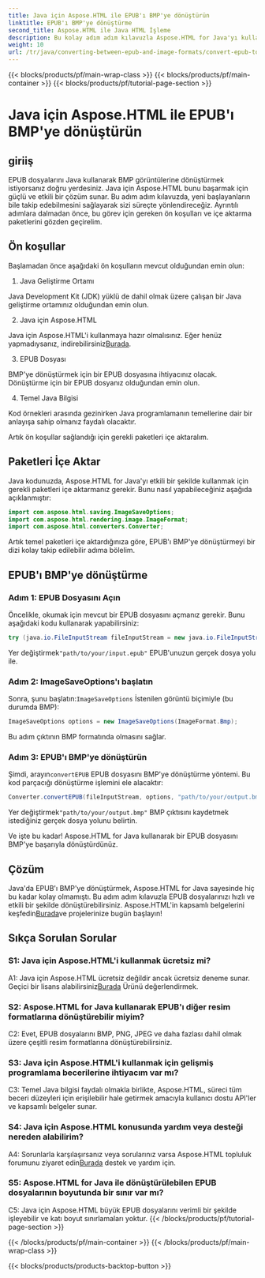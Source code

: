 ```yaml
---
title: Java için Aspose.HTML ile EPUB'ı BMP'ye dönüştürün
linktitle: EPUB'ı BMP'ye dönüştürme
second_title: Aspose.HTML ile Java HTML İşleme
description: Bu kolay adım adım kılavuzla Aspose.HTML for Java'yı kullanarak EPUB dosyalarını BMP görüntülerine nasıl dönüştüreceğinizi öğrenin.
weight: 10
url: /tr/java/converting-between-epub-and-image-formats/convert-epub-to-bmp/
---
```


{{< blocks/products/pf/main-wrap-class >}}
{{< blocks/products/pf/main-container >}}
{{< blocks/products/pf/tutorial-page-section >}}

# Java için Aspose.HTML ile EPUB'ı BMP'ye dönüştürün

## giriiş

EPUB dosyalarını Java kullanarak BMP görüntülerine dönüştürmek istiyorsanız doğru yerdesiniz. Java için Aspose.HTML bunu başarmak için güçlü ve etkili bir çözüm sunar. Bu adım adım kılavuzda, yeni başlayanların bile takip edebilmesini sağlayarak sizi süreçte yönlendireceğiz. Ayrıntılı adımlara dalmadan önce, bu görev için gereken ön koşulları ve içe aktarma paketlerini gözden geçirelim.

## Ön koşullar

Başlamadan önce aşağıdaki ön koşulların mevcut olduğundan emin olun:

1. Java Geliştirme Ortamı

Java Development Kit (JDK) yüklü de dahil olmak üzere çalışan bir Java geliştirme ortamınız olduğundan emin olun.

2. Java için Aspose.HTML

 Java için Aspose.HTML'i kullanmaya hazır olmalısınız. Eğer henüz yapmadıysanız, indirebilirsiniz[Burada](https://releases.aspose.com/html/java/).

3. EPUB Dosyası

BMP'ye dönüştürmek için bir EPUB dosyasına ihtiyacınız olacak. Dönüştürme için bir EPUB dosyanız olduğundan emin olun.

4. Temel Java Bilgisi

Kod örnekleri arasında gezinirken Java programlamanın temellerine dair bir anlayışa sahip olmanız faydalı olacaktır.

Artık ön koşullar sağlandığı için gerekli paketleri içe aktaralım.

## Paketleri İçe Aktar

Java kodunuzda, Aspose.HTML for Java'yı etkili bir şekilde kullanmak için gerekli paketleri içe aktarmanız gerekir. Bunu nasıl yapabileceğiniz aşağıda açıklanmıştır:

```java
import com.aspose.html.saving.ImageSaveOptions;
import com.aspose.html.rendering.image.ImageFormat;
import com.aspose.html.converters.Converter;
```

Artık temel paketleri içe aktardığınıza göre, EPUB'ı BMP'ye dönüştürmeyi bir dizi kolay takip edilebilir adıma bölelim.

## EPUB'ı BMP'ye dönüştürme

### Adım 1: EPUB Dosyasını Açın

Öncelikle, okumak için mevcut bir EPUB dosyasını açmanız gerekir. Bunu aşağıdaki kodu kullanarak yapabilirsiniz:

```java
try (java.io.FileInputStream fileInputStream = new java.io.FileInputStream("path/to/your/input.epub")) {
```

 Yer değiştirmek`"path/to/your/input.epub"` EPUB'unuzun gerçek dosya yolu ile.

### Adım 2: ImageSaveOptions'ı başlatın

 Sonra, şunu başlatın:`ImageSaveOptions` İstenilen görüntü biçimiyle (bu durumda BMP):

```java
ImageSaveOptions options = new ImageSaveOptions(ImageFormat.Bmp);
```

Bu adım çıktının BMP formatında olmasını sağlar.

### Adım 3: EPUB'ı BMP'ye dönüştürün

 Şimdi, arayın`convertEPUB` EPUB dosyasını BMP'ye dönüştürme yöntemi. Bu kod parçacığı dönüştürme işlemini ele alacaktır:

```java
Converter.convertEPUB(fileInputStream, options, "path/to/your/output.bmp");
```

 Yer değiştirmek`"path/to/your/output.bmp"` BMP çıktısını kaydetmek istediğiniz gerçek dosya yolunu belirtin.

Ve işte bu kadar! Aspose.HTML for Java kullanarak bir EPUB dosyasını BMP'ye başarıyla dönüştürdünüz.

## Çözüm

 Java'da EPUB'ı BMP'ye dönüştürmek, Aspose.HTML for Java sayesinde hiç bu kadar kolay olmamıştı. Bu adım adım kılavuzla EPUB dosyalarınızı hızlı ve etkili bir şekilde dönüştürebilirsiniz. Aspose.HTML'in kapsamlı belgelerini keşfedin[Burada](https://reference.aspose.com/html/java/)ve projelerinize bugün başlayın!

## Sıkça Sorulan Sorular

### S1: Java için Aspose.HTML'i kullanmak ücretsiz mi?

 A1: Java için Aspose.HTML ücretsiz değildir ancak ücretsiz deneme sunar. Geçici bir lisans alabilirsiniz[Burada](https://purchase.aspose.com/temporary-license/) Ürünü değerlendirmek.

### S2: Aspose.HTML for Java kullanarak EPUB'ı diğer resim formatlarına dönüştürebilir miyim?

C2: Evet, EPUB dosyalarını BMP, PNG, JPEG ve daha fazlası dahil olmak üzere çeşitli resim formatlarına dönüştürebilirsiniz.

### S3: Java için Aspose.HTML'i kullanmak için gelişmiş programlama becerilerine ihtiyacım var mı?

C3: Temel Java bilgisi faydalı olmakla birlikte, Aspose.HTML, süreci tüm beceri düzeyleri için erişilebilir hale getirmek amacıyla kullanıcı dostu API'ler ve kapsamlı belgeler sunar.

### S4: Java için Aspose.HTML konusunda yardım veya desteği nereden alabilirim?

 A4: Sorunlarla karşılaşırsanız veya sorularınız varsa Aspose.HTML topluluk forumunu ziyaret edin[Burada](https://forum.aspose.com/) destek ve yardım için.

### S5: Aspose.HTML for Java ile dönüştürülebilen EPUB dosyalarının boyutunda bir sınır var mı?

C5: Java için Aspose.HTML büyük EPUB dosyalarını verimli bir şekilde işleyebilir ve katı boyut sınırlamaları yoktur.
{{< /blocks/products/pf/tutorial-page-section >}}

{{< /blocks/products/pf/main-container >}}
{{< /blocks/products/pf/main-wrap-class >}}

{{< blocks/products/products-backtop-button >}}

